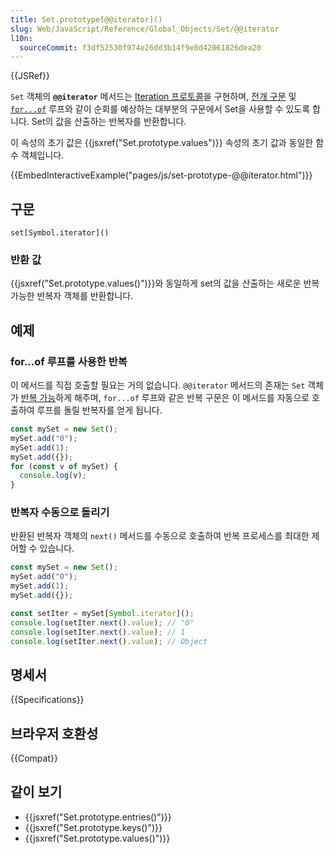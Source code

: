 ```yaml
---
title: Set.prototype[@@iterator]()
slug: Web/JavaScript/Reference/Global_Objects/Set/@@iterator
l10n:
  sourceCommit: f3df52530f974e26dd3b14f9e8d42061826dea20
---
```


{{JSRef}}

`Set` 객체의 **`@@iterator`** 메서드는
[Iteration 프로토콜](/ko/docs/Web/JavaScript/Reference/Iteration_protocols)을 구현하며,
[전개 구문](/ko/docs/Web/JavaScript/Reference/Operators/Spread_syntax) 및
[`for...of`](/ko/docs/Web/JavaScript/Reference/Statements/for...of) 루프와 같이
순회를 예상하는 대부분의 구문에서 Set을 사용할 수 있도록 합니다. Set의 값을 산출하는 반복자를 반환합니다.

이 속성의 초기 값은 {{jsxref("Set.prototype.values")}} 속성의 초기 값과 동일한 함수 객체입니다.

{{EmbedInteractiveExample("pages/js/set-prototype-@@iterator.html")}}

## 구문

```js-nolint
set[Symbol.iterator]()
```

### 반환 값

{{jsxref("Set.prototype.values()")}}와 동일하게 set의 값을 산출하는 새로운 반복 가능한 반복자 객체를 반환합니다.

## 예제

### for...of 루프를 사용한 반복

이 메서드를 직접 호출할 필요는 거의 없습니다. `@@iterator` 메서드의 존재는 `Set` 객체가
[반복 가능](/ko/docs/Web/JavaScript/Reference/Iteration_protocols#the_iterable_protocol)하게 해주며,
`for...of` 루프와 같은 반복 구문은 이 메서드를 자동으로 호출하여 루프를 돌릴 반복자를 얻게 됩니다.

```js
const mySet = new Set();
mySet.add("0");
mySet.add(1);
mySet.add({});
for (const v of mySet) {
  console.log(v);
}
```

### 반복자 수동으로 돌리기

반환된 반복자 객체의 `next()` 메서드를 수동으로 호출하여 반복 프로세스를 최대한 제어할 수 있습니다.

```js
const mySet = new Set();
mySet.add("0");
mySet.add(1);
mySet.add({});

const setIter = mySet[Symbol.iterator]();
console.log(setIter.next().value); // "0"
console.log(setIter.next().value); // 1
console.log(setIter.next().value); // Object
```

## 명세서

{{Specifications}}

## 브라우저 호환성

{{Compat}}

## 같이 보기

- {{jsxref("Set.prototype.entries()")}}
- {{jsxref("Set.prototype.keys()")}}
- {{jsxref("Set.prototype.values()")}}
